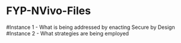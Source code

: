 # FYP-NVivo-Files
#Instance 1 - What is being addressed by enacting Secure by Design
#Instance 2 - What strategies are being employed
